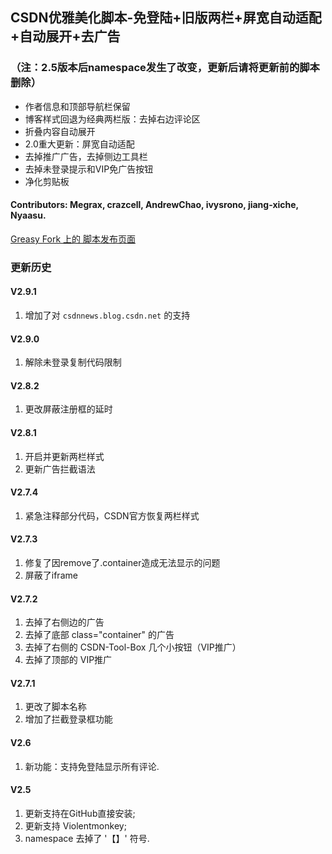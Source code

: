## CSDN优雅美化脚本-免登陆+旧版两栏+屏宽自动适配+自动展开+去广告

### （注：2.5版本后namespace发生了改变，更新后请将更新前的脚本删除）

* 作者信息和顶部导航栏保留
* 博客样式回退为经典两栏版：去掉右边评论区
* 折叠内容自动展开
* 2.0重大更新：屏宽自动适配
* 去掉推广广告，去掉侧边工具栏
* 去掉未登录提示和VIP免广告按钮
* 净化剪贴板

#### Contributors: Megrax, crazcell, AndrewChao, ivysrono, jiang-xiche, Nyaasu.

[Greasy Fork 上的 脚本发布页面](https://greasyfork.org/zh-CN/scripts/373974)


### 更新历史

#### V2.9.1
1. 增加了对 `csdnnews.blog.csdn.net` 的支持

#### V2.9.0
1. 解除未登录复制代码限制

#### V2.8.2
1. 更改屏蔽注册框的延时

#### V2.8.1
1. 开启并更新两栏样式
2. 更新广告拦截语法

#### V2.7.4
1. 紧急注释部分代码，CSDN官方恢复两栏样式

#### V2.7.3

1. 修复了因remove了.container造成无法显示的问题
2. 屏蔽了iframe

#### V2.7.2
1. 去掉了右侧边的广告
2. 去掉了底部 class="container" 的广告
3. 去掉了右侧的 CSDN-Tool-Box 几个小按钮（VIP推广）
4. 去掉了顶部的 VIP推广

#### V2.7.1

1. 更改了脚本名称
2. 增加了拦截登录框功能

#### V2.6

1. 新功能：支持免登陆显示所有评论.

#### V2.5

1. 更新支持在GitHub直接安装;
2. 更新支持 Violentmonkey;
3. namespace 去掉了 '【】' 符号.

